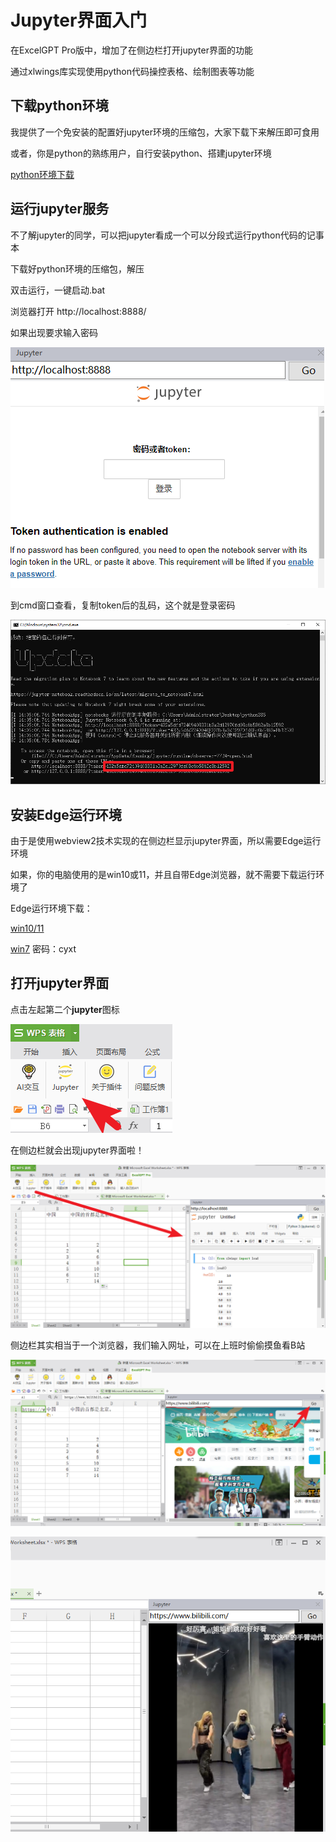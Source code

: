 # Jupyter界面入门

在ExcelGPT Pro版中，增加了在侧边栏打开jupyter界面的功能

通过xlwings库实现使用python代码操控表格、绘制图表等功能

## 下载python环境

我提供了一个免安装的配置好jupyter环境的压缩包，大家下载下来解压即可食用

或者，你是python的熟练用户，自行安装python、搭建jupyter环境

[python环境下载](https://www.123pan.com/s/HRY9-jnoVv.html)


## 运行jupyter服务

不了解jupyter的同学，可以把jupyter看成一个可以分段式运行python代码的记事本 

下载好python环境的压缩包，解压

双击运行，一键启动.bat

浏览器打开 http://localhost:8888/

如果出现要求输入密码

![](img/40.png)

到cmd窗口查看，复制token后的乱码，这个就是登录密码

![](img/41.png)

## 安装Edge运行环境

由于是使用webview2技术实现的在侧边栏显示jupyter界面，所以需要Edge运行环境

如果，你的电脑使用的是win10或11，并且自带Edge浏览器，就不需要下载运行环境了

Edge运行环境下载：

[win10/11](https://developer.microsoft.com/en-us/microsoft-edge/webview2/) 

[win7](https://www.lanzouv.com/b086mt6gd)  密码：cyxt 

## 打开jupyter界面

点击左起第二个**jupyter**图标

![](img/42.png)

在侧边栏就会出现jupyter界面啦！

![](img/43.png)

侧边栏其实相当于一个浏览器，我们输入网址，可以在上班时偷偷摸鱼看B站

![](img/44.png)

![](img/45.png)


